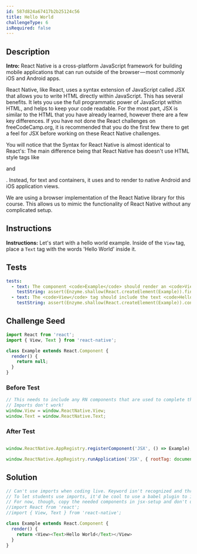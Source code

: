 ```yaml
---
id: 587d824a67417b2b25124c56
title: Hello World
challengeType: 6
isRequired: false
---
```


## Description
<section id='description'>
<strong>Intro:</strong> React Native is a cross-platform JavaScript framework for building mobile applications that can run outside of the browser — most commonly iOS and Android apps.

React Native, like React, uses a syntax extension of JavaScript called JSX that allows you to write HTML directly within JavaScript. This has several benefits. It lets you use the full programmatic power of JavaScript within HTML, and helps to keep your code readable. For the most part, JSX is similar to the HTML that you have already learned, however there are a few key differences. If you have not done the React challenges on freeCodeCamp.org, it is recommended that you do the first few there to get a feel for JSX before working on these React Native challenges.

You will notice that the Syntax for React Native is almost identical to React's: The main difference being that React Native has doesn't use HTML style tags like <code><p></code> and <code><div></code>. Instead, for text and containers, it uses <code><Text></code> and <code><View></code> to render to native Android and iOS application views.

We are using a browser implementation of the React Native library for this course. This allows us to mimic the functionality of React Native without any complicated setup.
</section>

## Instructions
<section id='instructions'>
<strong>Instructions:</strong> Let's start with a hello world example. Inside of the <code>View</code> tag, place a <code>Text</code> tag with the words 'Hello World' inside it.
</section>

## Tests
<section id='tests'>

```yml
tests:
  - text: The component <code>Example</code> should render an <code>View</code> element.
    testString: assert(Enzyme.shallow(React.createElement(Example)).find('View'), 'The component <code>Example</code> should render an <code>View</code> element.');
  - text: The <code>View</code> tag should include the text <code>Hello World</code>
    testString: assert(Enzyme.shallow(React.createElement(Example)).contains('Hello World'), 'The <code>View</code> tag should include the text <code><Text>Hello World</Text></code>');

```

</section>

## Challenge Seed
<section id='challengeSeed'>

<div id='jsx-seed'>

```jsx
import React from 'react';
import { View, Text } from 'react-native';

class Example extends React.Component {
  render() {
    return null;
  }
}
```

</div>


### Before Test
<div id='jsx-setup'>

```js
// This needs to include any RN components that are used to complete the lesson.
// Imports don't work!
window.View = window.ReactNative.View;
window.Text = window.ReactNative.Text;
```

</div>


### After Test
<div id='jsx-teardown'>

```js

window.ReactNative.AppRegistry.registerComponent('JSX', () => Example);

window.ReactNative.AppRegistry.runApplication('JSX', { rootTag: document.getElementById('root')});
```

</div>

</section>

## Solution
<section id='solution'>


```js
// Can't use imports when coding live. Keyword isn't recognized and throws errors.
// To let students use imports, it'd be cool to use a babel plugin to ignore them.
// For now, though, copy the needed components in jsx-setup and don't use imports in the solution.
//import React from 'react';
//import { View, Text } from 'react-native';

class Example extends React.Component {
  render() {
    return <View><Text>Hello World</Text></View>
  }
}
```

</section>
